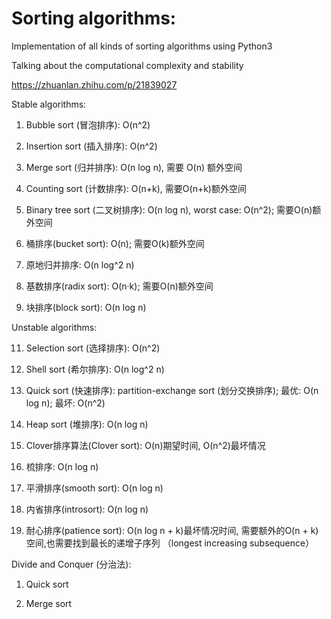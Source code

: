 # Sorting algorithms:

Implementation of all kinds of sorting algorithms using Python3

Talking about the computational complexity and stability

https://zhuanlan.zhihu.com/p/21839027


Stable algorithms:

01. Bubble sort (冒泡排序): O(n^2)

02. Insertion sort (插入排序): O(n^2)

03. Merge sort (归并排序): O(n log n), 需要 O(n) 额外空间

04. Counting sort (计数排序): O(n+k), 需要O(n+k)额外空间

05. Binary tree sort (二叉树排序): O(n log n), worst case: O(n^2); 需要O(n)额外空间

06. 桶排序(bucket sort): O(n); 需要O(k)额外空间

07. 原地归并排序: O(n log^2 n)

08. 基数排序(radix sort): O(n·k); 需要O(n)额外空间

09. 块排序(block sort): O(n log n)


Unstable algorithms:

11. Selection sort (选择排序): O(n^2)

12. Shell sort (希尔排序): O(n log^2 n)

13. Quick sort (快速排序): partition-exchange sort (划分交换排序); 最优: O(n log n); 最坏: O(n^2)

14. Heap sort (堆排序): O(n log n)

15. Clover排序算法(Clover sort): O(n)期望时间, O(n^2)最坏情况

16. 梳排序: O(n log n)

17. 平滑排序(smooth sort): O(n log n)

18. 内省排序(introsort): O(n log n)

19. 耐心排序(patience sort): O(n log n + k)最坏情况时间, 需要额外的O(n + k)空间,也需要找到最长的递增子序列
（longest increasing subsequence）


Divide and Conquer (分治法):

1. Quick sort

2. Merge sort
